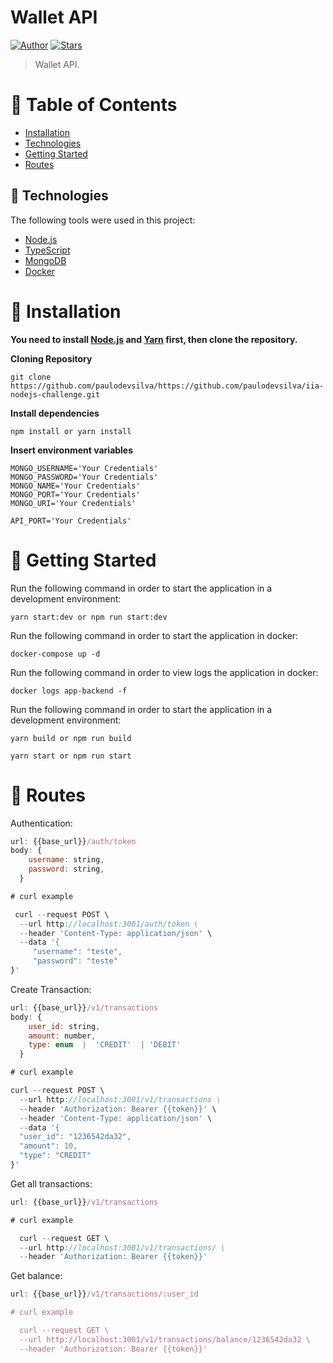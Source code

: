 # Wallet API

[![Author](https://img.shields.io/badge/author-paulodevsilva-D54F44?style=flat-square)](https://github.com/paulodevsilva)
[![Stars](https://img.shields.io/github/stars/paulodevsilva/foodfy?color=D54F44&style=flat-square)](https://github.com/paulodevsilva/https://github.com/paulodevsilva/qualicorp-app.git)

> Wallet API.

# :pushpin: Table of Contents

- [Installation](#construction_worker-installation)
- [Technologies](#rocket-technologies)
- [Getting Started](#runner-getting-started)
- [Routes](#runner-routes)

## :rocket: Technologies

The following tools were used in this project:

- [Node.js](https://nodejs.org/en/)
- [TypeScript](https://www.typescriptlang.org/)
- [MongoDB](https://www.mongodb.com/)
- [Docker](https://www.docker.com/)

# :construction_worker: Installation

**You need to install [Node.js](https://nodejs.org/en/download/) and [Yarn](https://yarnpkg.com/) first, then clone the repository.**

**Cloning Repository**

```
git clone https://github.com/paulodevsilva/https://github.com/paulodevsilva/iia-nodejs-challenge.git

```

**Install dependencies**

```
npm install or yarn install
```

**Insert environment variables**

```
MONGO_USERNAME='Your Credentials'
MONGO_PASSWORD='Your Credentials'
MONGO_NAME='Your Credentials'
MONGO_PORT='Your Credentials'
MONGO_URI='Your Credentials'

API_PORT='Your Credentials'
```

# :runner: Getting Started

Run the following command in order to start the application in a development environment:

```
yarn start:dev or npm run start:dev
```

Run the following command in order to start the application in docker:

```
docker-compose up -d
```

Run the following command in order to view logs the application in docker:

```
docker logs app-backend -f
```

Run the following command in order to start the application in a development environment:

```
yarn build or npm run build

yarn start or npm run start
```

# :runner: Routes

Authentication:

```js
url: {{base_url}}/auth/token
body: {
    username: string,
    password: string,
  }

# curl example

 curl --request POST \
  --url http://localhost:3001/auth/token \
  --header 'Content-Type: application/json' \
  --data '{
	 "username": "teste",
	 "password": "teste"
}'

```

Create Transaction:

```js
url: {{base_url}}/v1/transactions
body: {
    user_id: string,
    amount: number,
    type: enum  |  'CREDIT'  | 'DEBIT'
  }

# curl example

curl --request POST \
  --url http://localhost:3001/v1/transactions \
  --header 'Authorization: Bearer {{token}}' \
  --header 'Content-Type: application/json' \
  --data '{
  "user_id": "1236542da32",
  "amount": 10,
  "type": "CREDIT"
}'

```

Get all transactions:

```js
url: {{base_url}}/v1/transactions

# curl example

  curl --request GET \
  --url http://localhost:3001/v1/transactions/ \
  --header 'Authorization: Bearer {{token}}'

```

Get balance:

```js
url: {{base_url}}/v1/transactions/:user_id

# curl example

  curl --request GET \
  --url http://localhost:3001/v1/transactions/balance/1236542da32 \
  --header 'Authorization: Bearer {{token}}'

```
